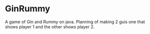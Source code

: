 # GinRummy
A game of Gin and Rummy on java. Planning of making 2 guis one that shows player 1 and the other shows player 2.
